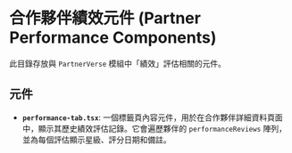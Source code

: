 # 合作夥伴績效元件 (Partner Performance Components)

此目錄存放與 `PartnerVerse` 模組中「績效」評估相關的元件。

## 元件

- **`performance-tab.tsx`**: 一個標籤頁內容元件，用於在合作夥伴詳細資料頁面中，顯示其歷史績效評估記錄。它會遍歷夥伴的 `performanceReviews` 陣列，並為每個評估顯示星級、評分日期和備註。
